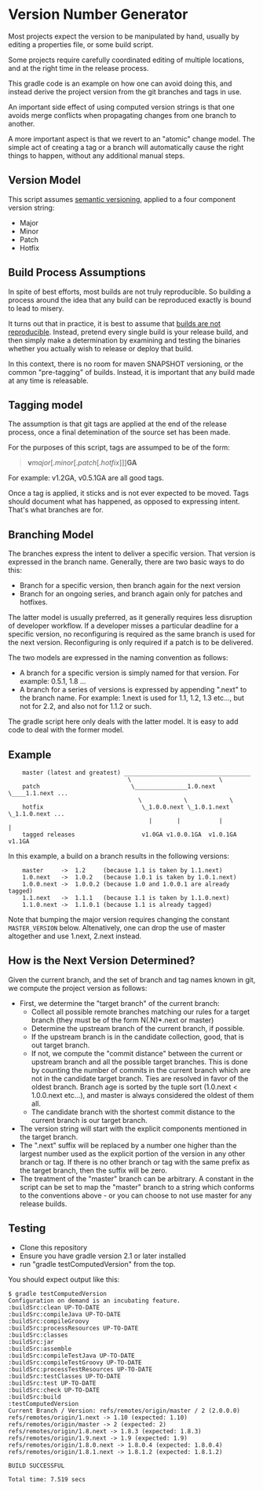 # Version Number Generator

Most projects expect the version to be manipulated by hand,
usually by editing a properties file, or some build script.

Some projects require carefully coordinated editing of multiple
locations, and at the right time in the release process.

This gradle code is an example on how one can avoid
doing this, and instead derive the project version from the git
branches and tags in use.

An important side effect of using computed version strings is that
one avoids merge conflicts when propagating changes from one
branch to another. 

A more important aspect is that we revert to an "atomic" change
model. The simple act of creating a tag or a branch will automatically
cause the right things to happen, without any additional manual steps.

## Version Model

This script assumes [semantic versioning](http://semver.org/), applied
to a four component version string:

* Major
* Minor
* Patch
* Hotfix

## Build Process Assumptions

In spite of best efforts, most builds are not truly reproducible. So building
a process around the idea that any build can be reproduced exactly is bound 
to lead to misery.

It turns out that in practice, it is best to assume that [builds are not reproducible](http://blog.fortified-bikesheds.com/2011/12/how-important-are-reproducible-builds.html). Instead, pretend every single build is your release build, and then simply make a determination by examining and testing the binaries whether you actually wish to release or deploy that build.

In this context, there is no room for maven SNAPSHOT versioning, or the common "pre-tagging" of builds. Instead, it is important that any build made at any time is releasable.

## Tagging model

The assumption is that git tags are applied at the end of the release process,
once a final detemination of the source set has been made. 

For the purposes of this script, tags are assumped to be of the form:

> **v**_major_[._minor_[._patch_[._hotfix_]]]**GA**

For example: v1.2GA, v0.5.1GA are all good tags.

Once a tag is applied, it sticks and is not ever expected to be moved. Tags should document what has happened, as opposed to expressing intent. That's what branches are for.

## Branching Model

The branches express the intent to deliver a specific version. That version is expressed in the branch name. Generally, there are two basic ways to do this:

* Branch for a specific version, then branch again for the next version
* Branch for an ongoing series, and branch again only for patches and hotfixes.

The latter model is usually preferred, as it generally requires less disruption of developer workflow. If a developer misses a particular deadline for a specific version, no reconfiguring is required as the same branch is used for the next version. Reconfiguring is only required if a patch is to be delivered.

The two models are expressed in the naming convention as follows:

* A branch for a specific version is simply named for that version. For example: 0.5.1, 1.8 ...
* A branch for a series of versions is expressed by appending ".next" to the branch name. For example: 1.next is used for 1.1, 1.2, 1.3 etc..., but not for 2.2, and also not for 1.1.2 or such.

The gradle script here only deals with the latter model. It is easy to add code to deal with the former model.

## Example

        master (latest and greatest) ____________________________________
                                      \                         \
        patch                          \_______________1.0.next  \____1.1.next ...
                                         \            \            \
        hotfix                            \_1.0.0.next \_1.0.1.next \_1.1.0.next ...
                                            |       |           |           |
        tagged releases                   v1.0GA v1.0.0.1GA  v1.0.1GA     v1.1GA
 
In this example, a build on a branch results in the following versions:

        master     ->  1.2     (because 1.1 is taken by 1.1.next)
        1.0.next   ->  1.0.2   (because 1.0.1 is taken by 1.0.1.next)
        1.0.0.next ->  1.0.0.2 (because 1.0 and 1.0.0.1 are already tagged)
        1.1.next   ->  1.1.1   (because 1.1 is taken by 1.1.0.next)
        1.1.0.next ->  1.1.0.1 (because 1.1 is already tagged)
 
Note that bumping the major version requires changing the constant `MASTER_VERSION` below. Altenatively, one can drop the use of master altogether and use 1.next, 2.next instead.

## How is the Next Version Determined?

Given the current branch, and the set of branch and tag names known in git, we compute the project version as follows:

* First, we determine the "target branch" of the current branch:
  * Collect all possible remote branches matching our rules for a target branch (they must be of the form N(.N)*.next or master)
  * Determine the upstream branch of the current branch, if possible.
  * If the upstream branch is in the candidate collection, good, that is out target branch.
  * If not, we compute the "commit distance" between the current or upstream branch and all the possible target branches. This is done by counting the number of commits in the current branch which are not in the candidate target branch. Ties are resolved in favor of the oldest branch. Branch age is sorted by the tuple sort (1.0.next < 1.0.0.next etc...), and master is always considered the oldest of them all.
  * The candidate branch with the shortest commit distance to the current branch is our target branch.
* The version string will start with the explicit components mentioned in the target branch.
* The ".next" suffix will be replaced by a number one higher than the largest number used as the explicit portion of the version in any other branch or tag. If there is no other branch or tag with the same prefix as the target branch, then the suffix will be zero.
* The treatment of the "master" branch can be arbitrary. A constant in the script can be set to map the "master" branch to a string which conforms to the conventions above - or you can choose to not use master for any release builds.

## Testing

* Clone this repository
* Ensure you have gradle version 2.1 or later installed
* run "gradle testComputedVersion" from the top.

You should expect output like this:

    $ gradle testComputedVersion
    Configuration on demand is an incubating feature.
    :buildSrc:clean UP-TO-DATE
    :buildSrc:compileJava UP-TO-DATE
    :buildSrc:compileGroovy
    :buildSrc:processResources UP-TO-DATE
    :buildSrc:classes
    :buildSrc:jar
    :buildSrc:assemble
    :buildSrc:compileTestJava UP-TO-DATE
    :buildSrc:compileTestGroovy UP-TO-DATE
    :buildSrc:processTestResources UP-TO-DATE
    :buildSrc:testClasses UP-TO-DATE
    :buildSrc:test UP-TO-DATE
    :buildSrc:check UP-TO-DATE
    :buildSrc:build
    :testComputedVersion
    Current Branch / Version: refs/remotes/origin/master / 2 (2.0.0.0)
    refs/remotes/origin/1.next -> 1.10 (expected: 1.10)
    refs/remotes/origin/master -> 2 (expected: 2)
    refs/remotes/origin/1.8.next -> 1.8.3 (expected: 1.8.3)
    refs/remotes/origin/1.9.next -> 1.9 (expected: 1.9)
    refs/remotes/origin/1.8.0.next -> 1.8.0.4 (expected: 1.8.0.4)
    refs/remotes/origin/1.8.1.next -> 1.8.1.2 (expected: 1.8.1.2)
    
    BUILD SUCCESSFUL
    
    Total time: 7.519 secs

